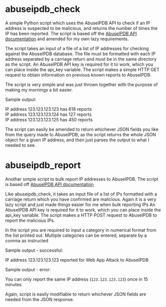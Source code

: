 # abuseipdb_check

A simple Python script which uses the AbuseIPDB API to check if an IP address is suspected to be malicious, and returns the number of times the IP has been reported. The script is based off the [AbuseIPDB API documentation](https://docs.abuseipdb.com/?python#check-endpoint) and amended for my own lazy requirements. 

The script takes an input of a file of a list of IP addresses for checking against the AbuseIPDB database. The file must be formatted with each IP address separated by a carriage return and must be in the same directory as the script. An AbuseIPDB API key is required for it to work, which you can place inside the api_key variable. The script makes a simple HTTP GET request to obtain information on previous known reports to AbuseIPDB.

The script is very simple and was just thrown together with the purpose of making my mornings a bit easier.

Sample output:

IP address 123.123.123.123 has 618 reports  
IP address 123.123.123.124 has 127 reports  
IP address 123.123.123.125 has 450 reports  

The script can easily be amended to return whichever JSON fields you like from the query made to AbuseIPDB, as the script returns the whole JSON object for a given IP address, and then just parses the output to what I needed to see.


# abuseipdb_report

Another simple script to bulk report IP addresses to AbuseIPDB. The script is based off [AbuseIPDB API documentation](https://docs.abuseipdb.com/?python#report-endpoint)

Like abuseipdb_check, it takes an input file of a list of IPs formatted with a carriage return which you have confirmed are malicious. Again it is a very lazy script and just made things easier for me when bulk reporting IPs An AbuseIPDB API key is required for it to work, which you can place inside the api_key variable. The script makes a HTTP POST request to AbuseIPDB to report the malicious IPs.

In the script you are required to input a category in numerical format from the list printed out. Multiple categories can be entered, separate by a comma as instructed

Sample output - successful:

IP address 123.123.123.123 reported for Web App Attack to AbuseIPDB

Sample output - error:

You can only report the same IP address (`123.123.123.123`) once in 15 minutes.

Again, script is easily modifiable to return whichever JSON fields are needed from the JSON response.
